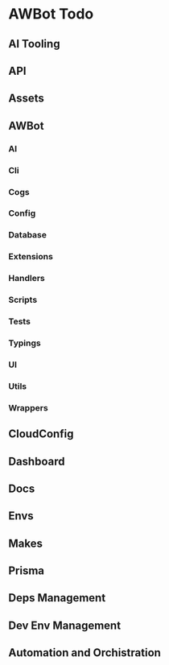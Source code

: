 # AWBot Todo

## AI Tooling

## API

## Assets

## AWBot
### AI
### Cli
### Cogs
### Config
### Database
### Extensions
### Handlers
### Scripts
### Tests
### Typings
### UI
### Utils
### Wrappers

## CloudConfig

## Dashboard

## Docs

## Envs

## Makes

## Prisma

## Deps Management

## Dev Env Management

## Automation and Orchistration
